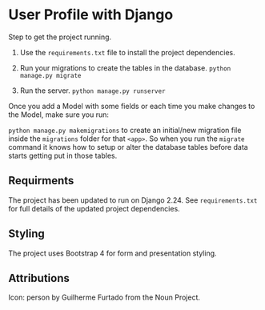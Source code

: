 # User Profile with Django

Step to get the project running.

1. Use the `requirements.txt` file to install the project dependencies.

2. Run your migrations to create the tables in the database.
   `python manage.py migrate`

3. Run the server.
   `python manage.py runserver`


Once you add a Model with some fields or each time you make changes to the Model, make sure you run:

`python manage.py makemigrations` to create an initial/new migration file inside the `migrations` folder for that `<app>`. So when you run the `migrate` command it knows how to setup or alter the database tables before data starts getting put in those tables.

## Requirments
The project has been updated to run on Django 2.24. 
See `requirements.txt` for full details of the updated project dependencies.

## Styling
The project uses Bootstrap 4 for form and presentation styling.

## Attributions
Icon: person by Guilherme Furtado from the Noun Project.